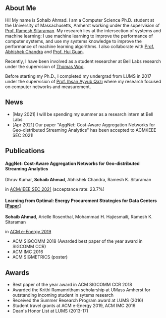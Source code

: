 ## About Me

Hi! My name is Sohaib Ahmad. I am a Computer Science Ph.D. student at the University of Massachusetts, Amherst working under the supervision of [Prof. Ramesh Sitaraman](https://groups.cs.umass.edu/ramesh/). My research lies at the intersection of systems and machine learning: I use machine learning to improve the performance of computer systems, and use my systems knowledge to improve the performance of machine learning algorithms. I also collaborate with [Prof. Abhishek Chandra](https://www-users.cs.umn.edu/~chandra/) and [Prof. Hui Guan](https://guanh01.github.io/).

Recently, I have been involved as a student researcher at Bell Labs research under the supervision of [Thomas Woo](https://www.bell-labs.com/about/researcher-profiles/thomaswoo/#gref).

Before starting my Ph.D., I completed my undergrad from LUMS in 2017 under the supervision of [Prof. Ihsan Ayyub Qazi](https://web.lums.edu.pk/~ihsan/) where my research focused on computer networks and measurement.

## News

- \[May 2021] I will be spending my summer as a research intern at Bell Labs 
- \[Apr 2021] Our paper "AggNet: Cost-Aware Aggregation Networks for Geo-distributed Streaming Analytics" has been accepted to ACM/IEEE SEC 2021!
<!-- - Our paper "Learning from Optimal: Energy Procurement Strategies for Data Centers" was accepted to ACM e-Energy 2019! I also received a student travel grant to present my work at the conference. -->


## Publications

#### AggNet: Cost-Aware Aggregation Networks for Geo-distributed Streaming Analytics
Dhruv Kumar, **Sohaib Ahmad**, Abhishek Chandra, Ramesh K. Sitaraman

in [ACM/IEEE SEC 2021](http://acm-ieee-sec.org/2021/) (acceptance rate: 23.7%)

#### Learning from Optimal: Energy Procurement Strategies for Data Centers \[[Paper](https://groups.cs.umass.edu/ramesh/wp-content/uploads/sites/3/2019/12/Learning-from-Optimal-Energy-Procurement-Strategies-for-Data-Centers.pdf)]
**Sohaib Ahmad**, Arielle Rosenthal, Mohammad H. Hajiesmaili, Ramesh K. Sitaraman

in [ACM e-Energy 2019](https://energy.acm.org/conferences/eenergy/2019/) 

- ACM SIGCOMM 2018 (Awarded best paper of the year award in SIGCOMM CCR)
- ACM IMC 2016
- ACM SIGMETRICS (poster)

## Awards

- Best paper of the year award in ACM SIGCOMM CCR 2018
- Awarded the Krithi Ramamritham scholarship at UMass Amherst for outstanding incoming student in sytems research
- Received the Summer Research Program award at LUMS (2016)
- Student travel grants at ACM e-Energy 2019, ACM IMC 2016
- Dean's Honor List at LUMS (2013-17)

<!-- 
## Welcome to GitHub Pages

You can use the [editor on GitHub](https://github.com/sohaibahmad759/sohaib.github.io/edit/gh-pages/index.md) to maintain and preview the content for your website in Markdown files.

Whenever you commit to this repository, GitHub Pages will run [Jekyll](https://jekyllrb.com/) to rebuild the pages in your site, from the content in your Markdown files.

### Markdown

Markdown is a lightweight and easy-to-use syntax for styling your writing. It includes conventions for

```markdown
Syntax highlighted code block

# Header 1
## Header 2
### Header 3

- Bulleted
- List

1. Numbered
2. List

**Bold** and _Italic_ and `Code` text

[Link](url) and ![Image](src)
```

For more details see [GitHub Flavored Markdown](https://guides.github.com/features/mastering-markdown/).

### Jekyll Themes

Your Pages site will use the layout and styles from the Jekyll theme you have selected in your [repository settings](https://github.com/sohaibahmad759/sohaib.github.io/settings/pages). The name of this theme is saved in the Jekyll `_config.yml` configuration file.

### Support or Contact

Having trouble with Pages? Check out our [documentation](https://docs.github.com/categories/github-pages-basics/) or [contact support](https://support.github.com/contact) and we’ll help you sort it out. -->
